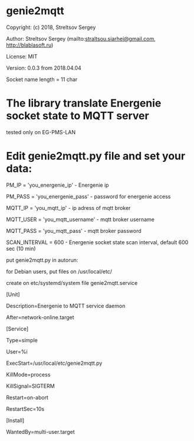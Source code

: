 # genie2mqtt
Copyright: (c) 2018, Streltsov Sergey

Author: Streltsov Sergey (mailto:straltsou.siarhei@gmail.com, http://blablasoft.ru)

License: MIT

Version: 0.0.3 from 2018.04.04

Socket name length = 11 char

# The library translate Energenie socket state to MQTT server

tested only on EG-PMS-LAN

# Edit genie2mqtt.py file and set your data:

PM_IP = 'you_energenie_ip' - Energenie ip

PM_PASS = 'you_energenie_pass' - password for energenie access

MQTT_IP = 'you_mqtt_ip' - ip adress of mqtt broker

MQTT_USER = 'you_mqtt_username' - mqtt broker username

MQTT_PASS = 'you_mqtt_pass' - mqtt broker password

SCAN_INTERVAL = 600 - Energenie socket state scan interval, default 600 sec (10 min)

put genie2mqtt.py in autorun:

for Debian users, put files on /usr/local/etc/

create on etc/systemd/system file genie2mqtt.service

[Unit]

Description=Energenie to MQTT service daemon

After=network-online.target

[Service]

Type=simple

User=%i

ExecStart=/usr/local/etc/genie2mqtt.py

KillMode=process

KillSignal=SIGTERM

Restart=on-abort

RestartSec=10s

[Install]

WantedBy=multi-user.target

